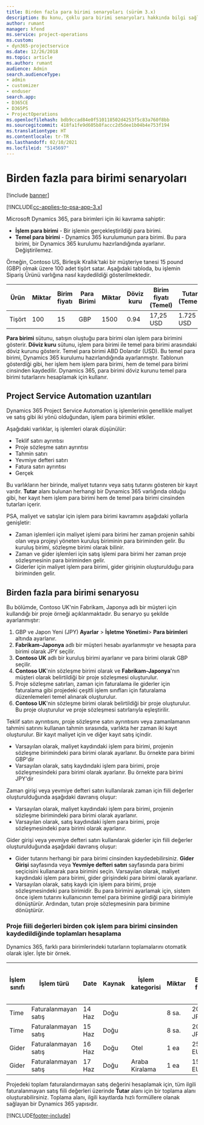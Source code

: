 ```yaml
---
title: Birden fazla para birimi senaryoları (sürüm 3.x)
description: Bu konu, çoklu para birimi senaryoları hakkında bilgi sağlar.
author: rumant
manager: kfend
ms.service: project-operations
ms.custom:
- dyn365-projectservice
ms.date: 12/26/2018
ms.topic: article
ms.author: rumant
audience: Admin
search.audienceType:
- admin
- customizer
- enduser
search.app:
- D365CE
- D365PS
- ProjectOperations
ms.openlocfilehash: bdb9ccad84e0f510118502d4253f5c83a760f8bb
ms.sourcegitcommit: 418fa1fe9d605b8faccc2d5dee1b04b4e753f194
ms.translationtype: HT
ms.contentlocale: tr-TR
ms.lasthandoff: 02/10/2021
ms.locfileid: "5145697"
---
```

# <a name="multiple-currency-scenarios"></a>Birden fazla para birimi senaryoları

[!include [banner](../includes/psa-now-project-operations.md)]

[!INCLUDE[cc-applies-to-psa-app-3.x](../includes/cc-applies-to-psa-app-3x.md)]

Microsoft Dynamics 365, para birimleri için iki kavrama sahiptir:

- **İşlem para birimi** - Bir işlemin gerçekleştirildiği para birimi. 
- **Temel para birimi** - Dynamics 365 kurulumunun para birimi. Bu para birimi, bir Dynamics 365 kurulumu hazırlandığında ayarlanır. Değiştirilemez.

Örneğin, Contoso US, Birleşik Krallık'taki bir müşteriye tanesi 15 pound (GBP) olmak üzere 100 adet tişört satar. Aşağıdaki tabloda, bu işlemin Sipariş Ürünü varlığına nasıl kaydedildiği gösterilmektedir.

| Ürün | Miktar | Birim fiyatı | Para Birimi | Miktar | Döviz kuru | Birim fiyatı (Temel)| Tutar (Temel)|
|---------|----------|----------------|----------|--------|---------------|----------------------|--------------|
| Tişört | 100      | 15             | GBP      | 1500   | 0.94          | 17,25 USD               | 1.725 USD       |

**Para birimi** sütunu, satışın oluştuğu para birimi olan işlem para birimini gösterir. **Döviz kuru** sütunu, işlem para birimi ile temel para birimi arasındaki döviz kurunu gösterir. Temel para birimi ABD Dolarıdır (USD). Bu temel para birimi, Dynamics 365 kurulumu hazırlandığında ayarlanmıştır.
Tablonun gösterdiği gibi, her işlem hem işlem para birimi, hem de temel para birimi cinsinden kaydedilir. Dynamics 365, para birimi döviz kurunu temel para birimi tutarlarını hesaplamak için kullanır.

## <a name="project-service-automation-extensions"></a>Project Service Automation uzantıları

Dynamics 365 Project Service Automation iş işlemlerinin genellikle maliyet ve satış gibi iki yönü olduğundan, işlem para birimini etkiler.

Aşağıdaki varlıklar, iş işlemleri olarak düşünülür:

- Teklif satırı ayrıntısı
- Proje sözleşme satırı ayrıntısı
- Tahmin satırı
- Yevmiye defteri satırı
- Fatura satırı ayrıntısı
- Gerçek

Bu varlıkların her birinde, maliyet tutarını veya satış tutarını gösteren bir kayıt vardır. **Tutar** alanı bulunan herhangi bir Dynamics 365 varlığında olduğu gibi, her kayıt hem işlem para birimi hem de temel para birimi cinsinden tutarları içerir. 

PSA, maliyet ve satışlar için işlem para birimi kavramını aşağıdaki yollarla genişletir:

- Zaman işlemleri için maliyet işlemi para birimi her zaman projenin sahibi olan veya projeyi yöneten kuruluş biriminin para biriminden gelir. Bu kuruluş birimi, sözleşme birimi olarak bilinir.
- Zaman ve gider işlemleri için satış işlemi para birimi her zaman proje sözleşmesinin para biriminden gelir.
- Giderler için maliyet işlem para birimi, gider girişinin oluşturulduğu para biriminden gelir.

## <a name="multiple-currency-scenario"></a>Birden fazla para birimi senaryosu

Bu bölümde, Contoso UK'nin Fabrikam, Japonya adlı bir müşteri için kullandığı bir proje örneği açıklanmaktadır. Bu senaryo şu şekilde ayarlanmıştır:

1. GBP ve Japon Yeni (JPY) **Ayarlar** \> **İşletme Yönetimi**\> **Para birimleri**  altında ayarlanır. 
2. **Fabrikam-Japonya** adlı bir müşteri hesabı ayarlanmıştır ve hesapta para birimi olarak JPY seçilir.
3. **Contoso UK** adlı bir kuruluş birimi ayarlanır ve para birimi olarak GBP seçilir.
4. **Contoso UK**'nin sözleşme birimi olarak ve **Fabrikam-Japonya**'nın müşteri olarak belirtildiği bir proje sözleşmesi oluşturulur.
5. Proje sözleşme satırları, zaman için faturalama ile giderler için faturalama gibi projedeki çeşitli işlem sınıfları için faturalama düzenlemeleri temel alınarak oluşturulur.
6. **Contoso UK**'nin sözleşme birimi olarak belirtildiği bir proje oluşturulur. Bu proje oluşturulur ve proje sözleşmesi satırlarıyla eşleştirilir.


Teklif satırı ayrıntısını, proje sözleşme satırı ayrıntısını veya zamanlamanın tahmini satırını kullanan tahmin sırasında, varlıkta her zaman iki kayıt oluşturulur. Bir kayıt maliyet için ve diğer kayıt satış içindir.

- Varsayılan olarak, maliyet kaydındaki işlem para birimi, projenin sözleşme birimindeki para birimi olarak ayarlanır. Bu örnekte para birimi GBP'dir
- Varsayılan olarak, satış kaydındaki işlem para birimi, proje sözleşmesindeki para birimi olarak ayarlanır. Bu örnekte para birimi JPY'dir

Zaman girişi veya yevmiye defteri satırı kullanılarak zaman için fiili değerler oluşturulduğunda aşağıdaki davranış oluşur:

- Varsayılan olarak, maliyet kaydındaki işlem para birimi, projenin sözleşme birimindeki para birimi olarak ayarlanır.
- Varsayılan olarak, satış kaydındaki işlem para birimi, proje sözleşmesindeki para birimi olarak ayarlanır.

Gider girişi veya yevmiye defteri satırı kullanılarak giderler için fiili değerler oluşturulduğunda aşağıdaki davranış oluşur:

- Gider tutarını herhangi bir para birimi cinsinden kaydedebilirsiniz. **Gider Girişi** sayfasında veya **Yevmiye defteri satırı** sayfasında para birimi seçicisini kullanarak para birimini seçin. Varsayılan olarak, maliyet kaydındaki işlem para birimi, gider girişindeki para birimi olarak ayarlanır. 
- Varsayılan olarak, satış kaydı için işlem para birimi, proje sözleşmesindeki para birimidir. Bu para birimini ayarlamak için, sistem önce işlem tutarını kullanıcının temel para birimine girdiği para birimiyle dönüştürür. Ardından, tutarı proje sözleşmesinin para birimine dönüştürür. 

### <a name="computing-roll-ups-when-project-actuals-are-recorded-in-multiple-transaction-currencies"></a>Proje fiili değerleri birden çok işlem para birimi cinsinden kaydedildiğinde toplamları hesaplama

Dynamics 365, farklı para birimlerindeki tutarların toplamalarını otomatik olarak işler. İşte bir örnek.

| İşlem sınıfı | İşlem türü| Date   | Kaynak | İşlem kategorisi | Miktar | Birim fiyatı | Miktar      | Döviz kuru | Temel para birimi cinsinden tutar |
|-------------------|------------------|--------|----------|----------------------|----------|--------------|-------------|---------------|----------------|
| Time              | Faturalanmayan satış   | 14 Haz | Doğu  |                      | 8 sa.    | 20.000 JPY    | 160.000 JPY | 123           | 1.300,81 USD    |
| Time              | Faturalanmayan satış   | 15 Haz | Doğu  |                      | 8 sa.    | 20.000 JPY    | 160.000 JPY | 123           | 1.300,81 USD    |
| Gider           | Faturalanmayan satış   | 16 Haz | Doğu  | Otel                | 1 ea     | 250 EUR      | 250 EUR     | 0.94          | 265,95 USD     |
| Gider           | Faturalanmayan satış   | 17 Haz | Doğu  | Araba Kiralama           | 1 ea     | 150 EUR      | 150 EUR     | 0.94          | 159,57 USD     |

Projedeki toplam faturalandırmayan satış değerini hesaplamak için, tüm ilgili faturalanmayan satış fiili değerleri üzerinde **Tutar** alanı için bir toplama alanı oluşturabilirsiniz. Toplama alanı, ilgili kayıtlarda hızlı formüllere olanak sağlayan bir Dynamics 365 yapısıdır.


[!INCLUDE[footer-include](../includes/footer-banner.md)]
